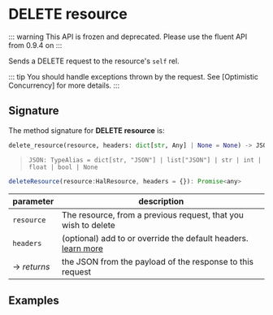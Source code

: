 # DELETE resource
::: warning
This API is frozen and deprecated.  Please use the fluent API from 0.9.4 on
:::

Sends a DELETE request to the resource's `self` rel.

::: tip
You should handle exceptions thrown by the request.  See [Optimistic Concurrency] for more details.
:::

## Signature
The method signature for **DELETE resource** is:
<tabs>
<tab name="Python">

```python
delete_resource(resource, headers: dict[str, Any] | None = None) -> JSON
```
> `JSON: TypeAlias = dict[str, "JSON"] | list["JSON"] | str | int | float | bool | None`
</tab>

<tab name="JavaScript">

```javascript
deleteResource(resource:HalResource, headers = {}): Promise<any>
```
</tab>

<future-languages />
</tabs>

| parameter         | description                                                                 |
| ----------------- | --------------------------------------------------------------------------- |
| `resource`        | The resource, from a previous request, that you wish to delete              |
| `headers`         | (optional) add to or override the default headers.<br/>[learn more](/deprecated/headers) |
| -> *returns*      | the JSON from the payload of the response to this request                   |


## Examples
